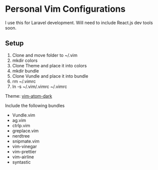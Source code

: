 # Personal Vim Configurations

I use this for Laravel development. Will need to include React.js dev tools soon.

## Setup

1. Clone and move folder to ~/.vim
2. mkdir colors
3. Clone Theme and place it into colors
4. mkdir bundle
5. Clone Vundle and place it into bundle
6. rm ~/.vimrc
7. ln -s ~/.vim/.vimrc ~/.vimrc

Theme: [vim-atom-dark](https://github.com/gosukiwi/vim-atom-dark)

Include the following bundles
- Vundle.vim
- ag.vim
- ctrlp.vim
- greplace.vim
- nerdtree
- snipmate.vim
- vim-vinegar
- vim-prettier
- vim-airline
- syntastic
